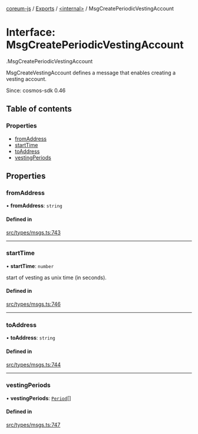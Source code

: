 [coreum-js](../README.md) / [Exports](../modules.md) / [<internal\>](../modules/internal_.md) / MsgCreatePeriodicVestingAccount

# Interface: MsgCreatePeriodicVestingAccount

[<internal>](../modules/internal_.md).MsgCreatePeriodicVestingAccount

MsgCreateVestingAccount defines a message that enables creating a vesting
account.

Since: cosmos-sdk 0.46

## Table of contents

### Properties

- [fromAddress](internal_.MsgCreatePeriodicVestingAccount.md#fromaddress)
- [startTime](internal_.MsgCreatePeriodicVestingAccount.md#starttime)
- [toAddress](internal_.MsgCreatePeriodicVestingAccount.md#toaddress)
- [vestingPeriods](internal_.MsgCreatePeriodicVestingAccount.md#vestingperiods)

## Properties

### fromAddress

• **fromAddress**: `string`

#### Defined in

[src/types/msgs.ts:743](https://github.com/PulsaraIO/coreum-js/blob/63824e3/src/types/msgs.ts#L743)

___

### startTime

• **startTime**: `number`

start of vesting as unix time (in seconds).

#### Defined in

[src/types/msgs.ts:746](https://github.com/PulsaraIO/coreum-js/blob/63824e3/src/types/msgs.ts#L746)

___

### toAddress

• **toAddress**: `string`

#### Defined in

[src/types/msgs.ts:744](https://github.com/PulsaraIO/coreum-js/blob/63824e3/src/types/msgs.ts#L744)

___

### vestingPeriods

• **vestingPeriods**: [`Period`](../modules/internal_.md#period)[]

#### Defined in

[src/types/msgs.ts:747](https://github.com/PulsaraIO/coreum-js/blob/63824e3/src/types/msgs.ts#L747)
